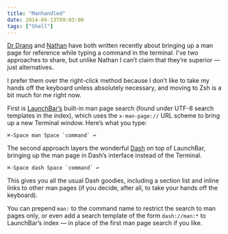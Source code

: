 ```yaml
---
title: "Manhandled"
date: 2014-04-13T09:03:00
tags: ["Shell"]
---
```


[Dr Drang][] and [Nathan][] have both written recently about bringing up a man page for reference while typing a command in the terminal. I’ve two approaches to share, but unlike Nathan I can’t claim that they’re superior — just alternatives.

[Dr Drang]: http://www.leancrew.com/all-this/2014/04/oh-man/
[Nathan]: http://nathangrigg.net/2014/04/zsh-push-line-or-edit/

I prefer them over the right-click method because I don’t like to take my hands off the keyboard unless absolutely necessary, and moving to Zsh is a bit much for me right now.

First is [LaunchBar’s][lb] built-in man page search (found under UTF-8 search templates in the index), which uses the `x-man-page://` URL scheme to bring up a new Terminal window. Here’s what you type:

[lb]: http://www.obdev.at/products/launchbar/index.html

    ⌘-Space man Space `command` ↩

The second approach layers the wonderful [Dash][] on top of LaunchBar, bringing up the man page in Dash’s interface instead of the Terminal.

[Dash]: http://kapeli.com/dash

    ⌘-Space dash Space `command` ↩

This gives you all the usual Dash goodies, including a section list and inline links to other man pages (if you decide, after all, to take your hands off the keyboard).

You can prepend `man:` to the command name to restrict the search to man pages only, or even add a search template of the form `dash://man:*` to LaunchBar’s index — in place of the first man page search if you like.
